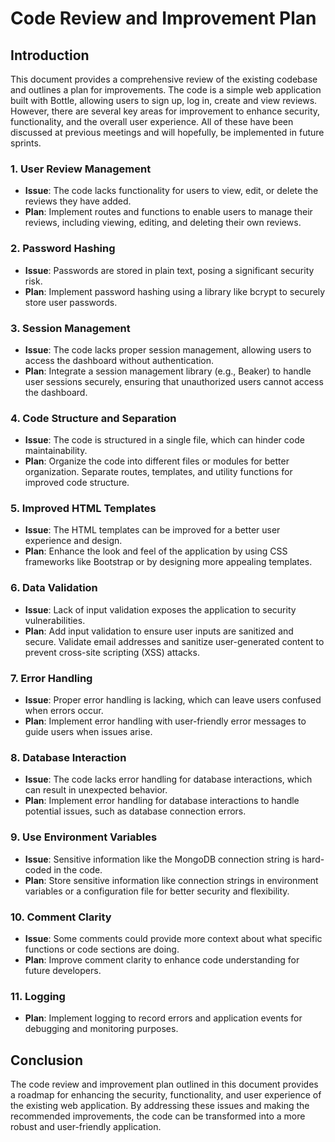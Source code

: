 # Code Review and Improvement Plan

## Introduction
This document provides a comprehensive review of the existing codebase and outlines a plan for improvements. The code is a simple web application built with Bottle, allowing users to sign up, log in, create and view reviews. However, there are several key areas for improvement to enhance security, functionality, and the overall user experience. All of these have been discussed at previous meetings and will hopefully, be implemented in future sprints.

### 1. User Review Management
- **Issue**: The code lacks functionality for users to view, edit, or delete the reviews they have added.
- **Plan**: Implement routes and functions to enable users to manage their reviews, including viewing, editing, and deleting their own reviews.

### 2. Password Hashing
- **Issue**: Passwords are stored in plain text, posing a significant security risk.
- **Plan**: Implement password hashing using a library like bcrypt to securely store user passwords.

### 3. Session Management
- **Issue**: The code lacks proper session management, allowing users to access the dashboard without authentication.
- **Plan**: Integrate a session management library (e.g., Beaker) to handle user sessions securely, ensuring that unauthorized users cannot access the dashboard.

### 4. Code Structure and Separation
- **Issue**: The code is structured in a single file, which can hinder code maintainability.
- **Plan**: Organize the code into different files or modules for better organization. Separate routes, templates, and utility functions for improved code structure.

### 5. Improved HTML Templates
- **Issue**: The HTML templates can be improved for a better user experience and design.
- **Plan**: Enhance the look and feel of the application by using CSS frameworks like Bootstrap or by designing more appealing templates.

### 6. Data Validation
- **Issue**: Lack of input validation exposes the application to security vulnerabilities.
- **Plan**: Add input validation to ensure user inputs are sanitized and secure. Validate email addresses and sanitize user-generated content to prevent cross-site scripting (XSS) attacks.

### 7. Error Handling
- **Issue**: Proper error handling is lacking, which can leave users confused when errors occur.
- **Plan**: Implement error handling with user-friendly error messages to guide users when issues arise.

### 8. Database Interaction
- **Issue**: The code lacks error handling for database interactions, which can result in unexpected behavior.
- **Plan**: Implement error handling for database interactions to handle potential issues, such as database connection errors.

### 9. Use Environment Variables
- **Issue**: Sensitive information like the MongoDB connection string is hard-coded in the code.
- **Plan**: Store sensitive information like connection strings in environment variables or a configuration file for better security and flexibility.

### 10. Comment Clarity
- **Issue**: Some comments could provide more context about what specific functions or code sections are doing.
- **Plan**: Improve comment clarity to enhance code understanding for future developers.

### 11. Logging
- **Plan**: Implement logging to record errors and application events for debugging and monitoring purposes.

## Conclusion
The code review and improvement plan outlined in this document provides a roadmap for enhancing the security, functionality, and user experience of the existing web application. By addressing these issues and making the recommended improvements, the code can be transformed into a more robust and user-friendly application.
